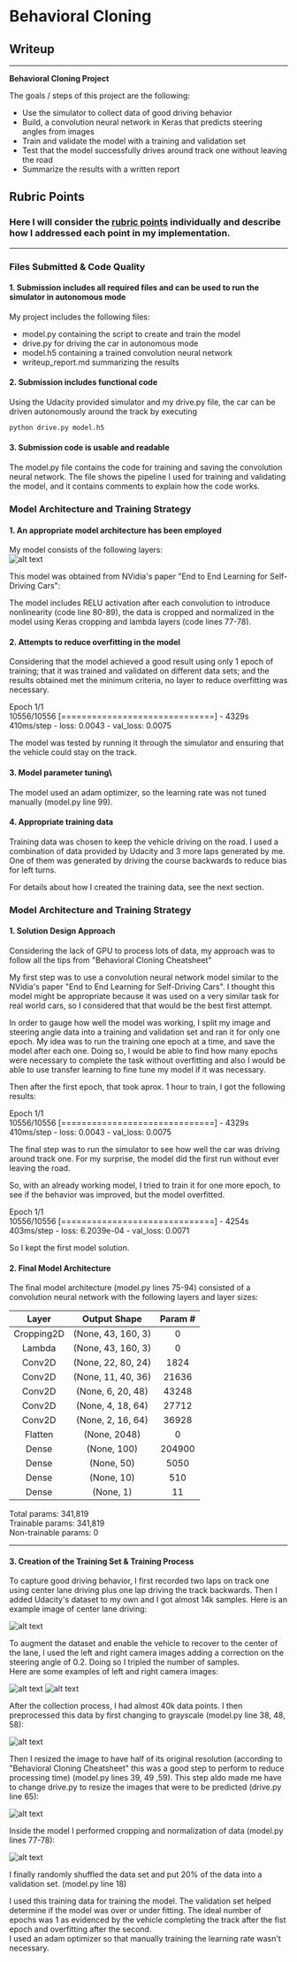 # **Behavioral Cloning** 

## Writeup

---

**Behavioral Cloning Project**

The goals / steps of this project are the following:
* Use the simulator to collect data of good driving behavior
* Build, a convolution neural network in Keras that predicts steering angles from images
* Train and validate the model with a training and validation set
* Test that the model successfully drives around track one without leaving the road
* Summarize the results with a written report


[//]: # (Image References)

[image1]: ./writeup-images/CNN.png "NVidia CNN"
[image2]: ./writeup-images/center.jpg "Center Image"
[image3]: ./writeup-images/left.jpg "Left Image"
[image4]: ./writeup-images/right.jpg "Right Image"
[image5]: ./writeup-images/center_gray.jpg "Gray Image"
[image6]: ./writeup-images/center_res.jpg "LowRes Image"
[image7]: ./writeup-images/center_crop.jpg "Crop Image"


## Rubric Points
### Here I will consider the [rubric points](https://review.udacity.com/#!/rubrics/432/view) individually and describe how I addressed each point in my implementation.  

---
### Files Submitted & Code Quality

#### 1. Submission includes all required files and can be used to run the simulator in autonomous mode

My project includes the following files:
* model.py containing the script to create and train the model
* drive.py for driving the car in autonomous mode
* model.h5 containing a trained convolution neural network 
* writeup_report.md summarizing the results

#### 2. Submission includes functional code
Using the Udacity provided simulator and my drive.py file, the car can be driven autonomously around the track by executing 
```sh
python drive.py model.h5
```

#### 3. Submission code is usable and readable

The model.py file contains the code for training and saving the convolution neural network. The file shows the pipeline I used for training and validating the model, and it contains comments to explain how the code works.

### Model Architecture and Training Strategy

#### 1. An appropriate model architecture has been employed

My model consists of the following layers:  
![alt text][image1]

This model was obtained from NVidia's paper "End to End Learning for Self-Driving Cars":

The model includes RELU activation after each convolution to introduce nonlinearity (code line 80-89), the data is cropped and normalized in the model using Keras cropping and lambda layers (code lines 77-78). 

#### 2. Attempts to reduce overfitting in the model

Considering that the model achieved a good result using only 1 epoch of training; that it was trained and validated on different data sets; and the results obtained met the minimum criteria, no layer to reduce overfitting was necessary.

Epoch 1/1  
10556/10556 [==============================] - 4329s 410ms/step - loss: 0.0043 - val_loss: 0.0075  

The model was tested by running it through the simulator and ensuring that the vehicle could stay on the track.

#### 3. Model parameter tuning\
The model used an adam optimizer, so the learning rate was not tuned manually (model.py line 99).

#### 4. Appropriate training data

Training data was chosen to keep the vehicle driving on the road. I used a combination of data provided by Udacity and 3 more laps generated by me. One of them was generated by driving the course backwards to reduce bias for left turns.

For details about how I created the training data, see the next section. 

### Model Architecture and Training Strategy

#### 1. Solution Design Approach

Considering the lack of GPU to process lots of data, my approach was to follow all the tips from "Behavioral Cloning Cheatsheet"

My first step was to use a convolution neural network model similar to the NVidia's paper "End to End Learning for Self-Driving Cars". I thought this model might be appropriate because it was used on a very similar task for real world cars, so I considered that that would be the best first attempt.

In order to gauge how well the model was working, I split my image and steering angle data into a training and validation set and ran it for only one epoch. My idea was to run the training one epoch at a time, and save the model after each one. Doing so, I would be able to find how many epochs were necessary to complete the task without overfitting and also I would be able to use transfer learning to fine tune my model if it was necessary.

Then after the first epoch, that took aprox. 1 hour to train, I got the following results:

Epoch 1/1  
10556/10556 [==============================] - 4329s 410ms/step - loss: 0.0043 - val_loss: 0.0075  

The final step was to run the simulator to see how well the car was driving around track one. For my surprise, the model did the first run without ever leaving the road.

So, with an already working model, I tried to train it for one more epoch, to see if the behavior was improved, but the model overfitted. 

Epoch 1/1  
10556/10556 [==============================] - 4254s 403ms/step - loss: 6.2039e-04 - val_loss: 0.0071

So I kept the first model solution.

#### 2. Final Model Architecture

The final model architecture (model.py lines 75-94) consisted of a convolution neural network with the following layers and layer sizes:

| Layer         		|     Output Shape	        					| Param \# |
|:---------------------:|:------------------------------:|:---------------:|
|Cropping2D     |   (None, 43, 160, 3)      |  0         |
|Lambda         |   (None, 43, 160, 3)      |  0         |
|Conv2D         |   (None, 22, 80, 24)      |  1824      |
|Conv2D         |   (None, 11, 40, 36)      |  21636     |
|Conv2D         |   (None, 6, 20, 48)       |  43248     |
|Conv2D         |   (None, 4, 18, 64)       |  27712     |
|Conv2D         |   (None, 2, 16, 64)       |  36928     |
|Flatten        |   (None, 2048)            |  0         |
|Dense          |   (None, 100)             |  204900    |
|Dense          |   (None, 50)              |  5050      |
|Dense          |   (None, 10)              |  510       |
|Dense          |   (None, 1)               |  11        |


Total params: 341,819  
Trainable params: 341,819  
Non-trainable params: 0  
_________________________________________________________________  

#### 3. Creation of the Training Set & Training Process

To capture good driving behavior, I first recorded two laps on track one using center lane driving plus one lap driving the track backwards. Then I added Udacity's dataset to my own and I got almost 14k samples. Here is an example image of center lane driving:

![alt text][image2]

To augment the dataset and enable the vehicle to recover to the center of the lane, I used the left and right camera images adding a correction on the steering angle of 0.2. Doing so I tripled the number of samples.  
Here are some examples of left and right camera images:

![alt text][image3]
![alt text][image4]

After the collection process, I had almost 40k data points. I then preprocessed this data by first changing to grayscale (model.py line 38, 48, 58):

![alt text][image5]

Then I resized the image to have half of its original resolution (according to "Behavioral Cloning Cheatsheet" this was a good step to perform to reduce processing time) (model.py lines 39, 49 ,59). This step aldo made me have to change drive.py to resize the images that were to be predicted (drive.py line 65):

![alt text][image6]

Inside the model I performed cropping and normalization of data (model.py lines 77-78):

![alt text][image7]

I finally randomly shuffled the data set and put 20% of the data into a validation set. (model.py line 18)

I used this training data for training the model. The validation set helped determine if the model was over or under fitting. The ideal number of epochs was 1 as evidenced by the vehicle completing the track after the fist epoch and overfitting after the second.  
I used an adam optimizer so that manually training the learning rate wasn't necessary.
